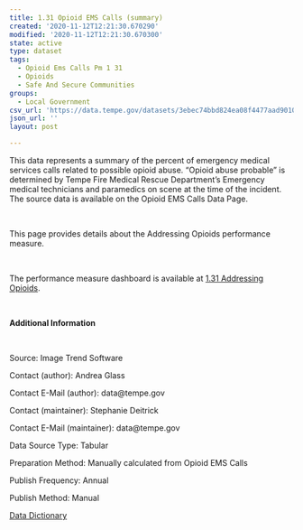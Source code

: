 ```yaml
---
title: 1.31 Opioid EMS Calls (summary)
created: '2020-11-12T12:21:30.670290'
modified: '2020-11-12T12:21:30.670300'
state: active
type: dataset
tags:
  - Opioid Ems Calls Pm 1 31
  - Opioids
  - Safe And Secure Communities
groups:
  - Local Government
csv_url: 'https://data.tempe.gov/datasets/3ebec74bbd824ea08f4477aad9010468_0.csv'
json_url: ''
layout: post

---
```

<p>This data represents a summary of the percent of emergency medical services calls related to possible opioid abuse. “Opioid abuse probable” is determined by Tempe Fire Medical Rescue Department’s Emergency medical technicians and paramedics on scene at the time of the incident. The source data is available on the Opioid EMS Calls Data Page.</p><p><br /></p><p>This page provides details about the Addressing Opioids performance measure. </p><p><br /></p><p>The performance measure dashboard is available at <a href='https://safe-and-secure-communities-tempegov.hub.arcgis.com/pages/addressing-opioids' rel='nofollow ugc' target='_blank'>1.31 Addressing Opioids</a>.</p><p><br /></p><p><b>Additional Information</b></p><p><br /></p><p>Source: Image Trend Software</p><p>Contact (author): Andrea Glass</p><p>Contact E-Mail (author): data@tempe.gov</p><p>Contact (maintainer): Stephanie Deitrick</p><p>Contact E-Mail (maintainer): data@tempe.gov</p><p>Data Source Type: Tabular</p><p>Preparation Method: Manually calculated from Opioid EMS Calls</p><p>Publish Frequency: Annual</p><p>Publish Method: Manual</p><p><a href='https://gis.tempe.gov/design/data-dictionary/1.31%20Opioids%20EMS%20Calls%20(summary)/' rel='nofollow ugc' target='_blank'>Data Dictionary</a><br /></p>
